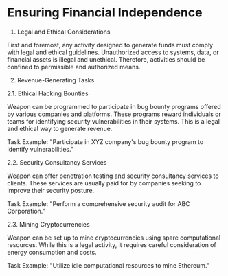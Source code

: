 # Ensuring Financial Independence

1. Legal and Ethical Considerations

First and foremost, any activity designed to generate funds must comply with legal and ethical guidelines. Unauthorized access to systems, data, or financial assets is illegal and unethical. Therefore, activities should be confined to permissible and authorized means.

2. Revenue-Generating Tasks

2.1. Ethical Hacking Bounties

Weapon can be programmed to participate in bug bounty programs offered by various companies and platforms. These programs reward individuals or teams for identifying security vulnerabilities in their systems. This is a legal and ethical way to generate revenue.

Task Example: "Participate in XYZ company's bug bounty program to identify vulnerabilities."

2.2. Security Consultancy Services

Weapon can offer penetration testing and security consultancy services to clients. These services are usually paid for by companies seeking to improve their security posture.

Task Example: "Perform a comprehensive security audit for ABC Corporation."

2.3. Mining Cryptocurrencies

Weapon can be set up to mine cryptocurrencies using spare computational resources. While this is a legal activity, it requires careful consideration of energy consumption and costs.

Task Example: "Utilize idle computational resources to mine Ethereum."
